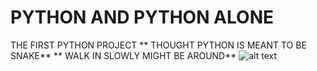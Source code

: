 # PYTHON AND PYTHON ALONE
THE FIRST PYTHON PROJECT
** THOUGHT PYTHON IS MEANT TO BE SNAKE**
** WALK IN SLOWLY MIGHT BE AROUND**
	![alt text](/python/images/747158.jpg)